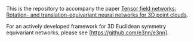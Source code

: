 This is the repository to accompany the paper [Tensor field networks: Rotation- and translation-equivariant neural networks for 3D point clouds](https://arxiv.org/abs/1802.08219).

For an actively developed framework for 3D Euclidean symmetry equivariant networks, please see [https://github.com/e3nn/e3nn].
